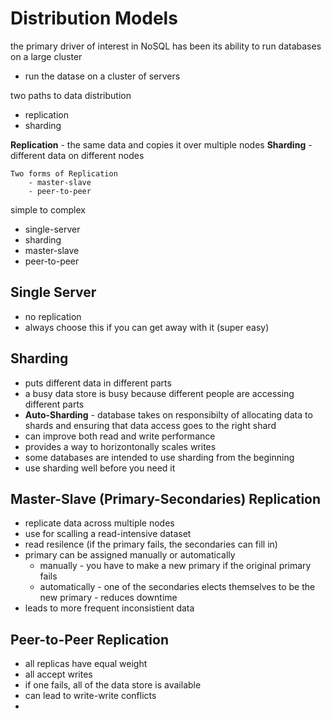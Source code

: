 # Distribution Models

the primary driver of interest in NoSQL has been its ability to run databases on a large cluster
- run the datase on a cluster of servers
  
two paths to data distribution
- replication
- sharding

**Replication** - the same data and copies it over multiple nodes
**Sharding** - different data on different nodes

	Two forms of Replication 
		- master-slave
		- peer-to-peer

simple to complex
- single-server
- sharding
- master-slave
- peer-to-peer

## Single Server
- no replication
- always choose this if you can get away with it (super easy)

## Sharding
- puts different data in different parts
- a busy data store is busy because different people are accessing different parts
- **Auto-Sharding** - database takes on responsibilty of allocating data to shards and ensuring that data access goes to the right shard
- can improve both read and write performance
- provides a way to horizontonally scales writes
- some databases are intended to use sharding from the beginning
- use sharding well before you need it

## Master-Slave (Primary-Secondaries) Replication

- replicate data across multiple nodes
- use for scalling a read-intensive dataset
- read resilence (if the primary fails, the secondaries can fill in)
- primary can be assigned manually or automatically
  - manually - you have to make a new primary if the original primary fails
  - automatically - one of the secondaries elects themselves to be the new primary - reduces downtime
- leads to more frequent inconsistient data

## Peer-to-Peer Replication
- all replicas have equal weight
- all accept writes
- if one fails, all of the data store is available
- can lead to write-write conflicts
- 

